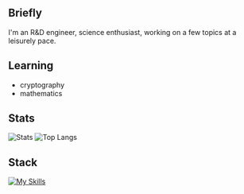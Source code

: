 ## Briefly 
I'm an R&D engineer, science enthusiast, working on a few topics at a leisurely pace.

## Learning
- cryptography
- mathematics

## Stats
![Stats](https://github-readme-stats.vercel.app/api?username=nimisbert&show_icons=true&theme=transparent&line_height=20)
![Top Langs](https://github-readme-stats.vercel.app/api/top-langs/?username=nimisbert&layout=compact)

## Stack
[![My Skills](https://skillicons.dev/icons?i=vim,c,cpp,fortran,octave,py,latex,cmake,docker,git,linux)](https://skillicons.dev)
